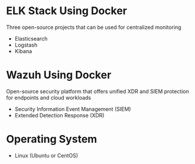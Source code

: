# ELK Stack Using Docker
Three open-source projects that can be used for centralized monitoring
- Elasticsearch
- Logstash
- Kibana
# Wazuh Using Docker
Open-source security platform that offers unified XDR and SIEM protection for endpoints and cloud workloads
- Security Information Event Management (SIEM)
- Extended Detection Response (XDR)
# Operating System
- Linux (Ubuntu or CentOS)
